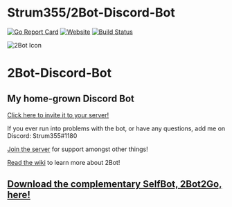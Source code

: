 # Strum355/2Bot-Discord-Bot

[![Go Report Card](https://goreportcard.com/badge/github.com/Strum355/2Bot-Discord-Bot)](https://goreportcard.com/report/github.com/Strum355/2Bot-Discord-Bot) [![Website](https://img.shields.io/badge/discord-2Bot%20Server-blue.svg)](https://discord.gg/9T34Y6u) [![Build Status](https://travis-ci.org/Strum355/2Bot-Discord-Bot.svg?branch=master)](https://travis-ci.org/Strum355/2Bot-Discord-Bot)

![2Bot Icon](https://noahsc.xyz/2Bot/2Bot-half.png)

2Bot-Discord-Bot
================

My home-grown Discord Bot
-------------------------

[Click here to invite it to your server!](https://discordapp.com/api/oauth2/authorize?client_id=301819949683572738&scope=bot&permissions=11264)

If you ever run into problems with the bot, or have any questions, add me on Discord: Strum355#1180

[Join the server](https://discord.gg/9T34Y6u) for support amongst other things!

[Read the wiki](https://github.com/Strum355/2Bot-Discord-Bot/wiki) to learn more about 2Bot!

## [Download the complementary SelfBot, 2Bot2Go, here!](https://github.com/Strum355/2Bot2Go)

